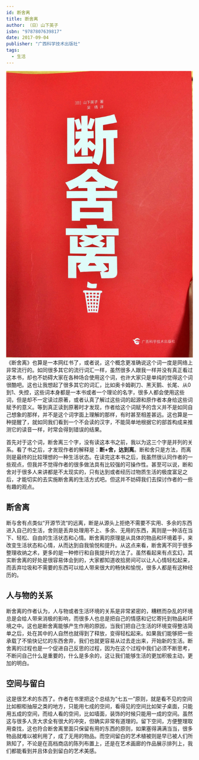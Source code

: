 ```yaml
---
id: 断舍离
title: 断舍离
author: （日）山下英子
isbn: "9787807639817"
date: 2017-09-04
publisher: "广西科学技术出版社"
tags:
  - 生活
---
```

<img src="cover.jpg" alt="断舍离封面" class="book-cover"> 《断舍离》也算是一本网红书了，或者说，这个概念更准确说这个词一度是网络上非常流行的。如同很多其它的流行词汇一样，虽然很多人跟我一样并没有真正看过这本书，却也不妨碍大家在各种场合使用这个词，也许大家只是单纯的觉得这个词很酷吧。这也让我想起了很多其它的词汇，比如奥卡姆剃刀、黑天鹅、长尾、从0到1、失控，这些词本身都是一本书或者一个理论的名字，很多人都会使用这些词，但是却不一定读过原著，或者认真了解过这些词的起源和原作者本身给这些词赋予的意义。等到真正读到原著时才发现，作者给这个词赋予的含义并不是如同自己想象的那样，并不是这个词字面上理解的那样，有时甚至相差甚远。这也算是一种提醒了，就如同我们看到一个不会读的汉字，不能简单地根据它的部首构成来推测它的读音一样，时常会得到错误的结果。

首先对于这个词，断舍离三个字，没有读这本书之前，我以为这三个字是并列的关系。看了书之后，才发现作者的解释是：**断+舍，达到离**。断和舍只是方法，而离则是最终的比较理想的一种生活状态。在读完这本书之后，我虽然很认同作者的一些观点，但我并不觉得作者的很多做法具有比较强的可操作性。甚至可以说，断和舍对于很多人来讲都是不太现实的，只有达到或者经历过物质生活的极度富足之后，才能切实的去实施断舍离的生活方式吧。但这并不妨碍我们去探讨作者的一些有趣的观点。

## 断舍离

断与舍有点类似“开源节流“的远离，断是从源头上拒绝不需要不实用、多余的东西进入自己的生活，舍则是丢弃处理用不上、多余、无用的东西，离则是一种活在当下、轻松、自由的生活状态和心情。断舍离的原理是从具体的物品和环境着手，来改变生活状态和心情，从而达到自我愉悦和提升。从这点来看，断舍离不同于很多整理收纳之术，更多的是一种修行和自我提升的方法了。虽然看起来有点玄幻，其实断舍离的好处是很容易体会到的，大家都知道收拾房间可以让人心情轻松起来，而丢弃垃圾和不需要的东西可以给人带来很大的畅快和愉悦，很多人都是有这种经历的。

## 人与物的关系

断舍离的作者认为，人与物或者生活环境的关系是非常紧密的，糟糕而杂乱的环境总是会给人带来消极的影响，而很多人也总是把自己的情感和记忆寄托到物品和环境之中。这也是断舍离能够产生作用的原因，当我们把自己生活的环境变得整洁简单之后，处在其中的人自然也就得到了释放，变得轻松起来。如果我们能够把一些承载了不愉快记忆的东西舍弃，我们也就更容易从过去走出来，开始新的生活。断舍离的过程也是一个促进自己反思的过程，因为在这个过程中我们必须不断思考，不断问自己什么是重要的，什么是多余的，这让我们能够生活的更加积极主动，更加的明白。

## 空间与留白

这是很艺术的东西了。作者在书里把这个总结为“七五一”原则，就是看不见的空间比如橱柜抽屉之类的地方，只能用七成的空间，看得见的空间比如架子桌面，只能用五成的空间，而给人看的空间，比如墙面，装饰的时候只能用一成的空间。虽然这与很多人贪大求全有很大的冲突，但确实非常有道理的。留下空间，方便整理取用查找，这也符合断舍离里面只保留有用的东西的原则，如果塞得满满当当，很多物品就难以被利用了，成了无用的物品。而空间留白的艺术植被则是早已被人们所熟知了，不论是在高档商店的陈列布置上，还是在艺术画廊的作品展示排列上，我们都能看到并且体会到留白的艺术美感。
